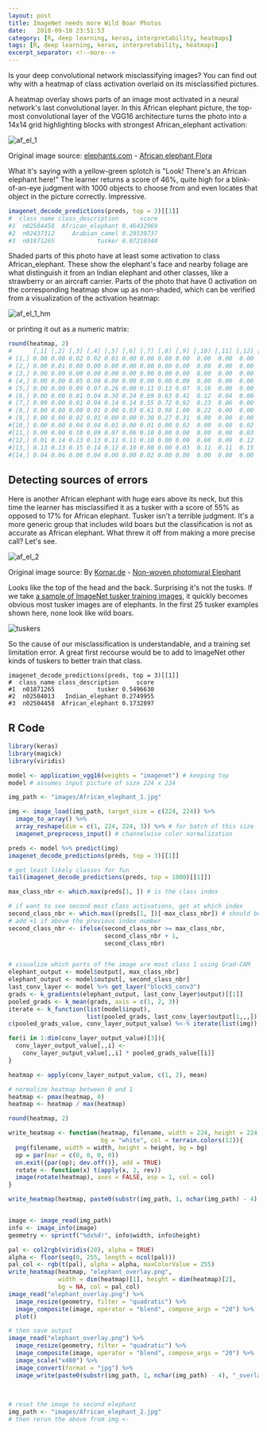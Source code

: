 ```yaml
---
layout: post
title: ImageNet needs more Wild Boar Photos 
date:   2018-09-10 23:51:53
category: [R, deep learning, keras, interpretability, heatmaps]
tags: [R, deep learning, keras, interpretability, heatmaps]
excerpt_separator: <!--more-->
---
```


Is your deep convolutional network misclassifying images? You can find out why with a heatmap of class activation overlaid on its misclassified pictures. 

A heatmap overlay shows parts of an image most activated in a neural network's last convolutional layer. In this African elephant picture, the top-most convolutional layer of the VGG16 architecture turns the photo into a 14x14 grid highlighting blocks with strongest African_elephant activation:

![af_el_1](https://dgarmat.github.io/images/African_elephant_1_overlay.jpg "af_el_1")

<!--more-->
Original image source: 
<a rel="nofollow" class="external text" href="https://www.elephants.com">elephants.com</a> - <a rel="nofollow" class="external text" href="https://elephants-media.s3.amazonaws.com/images/399/original/Flora%20ears%20out%20carrying%20limb_0002AA.jpg">African elephant Flora</a>

What it's saying with a yellow-green splotch is "Look! There's an African elephant here!" The learner returns a score of 46%, quite high for a blink-of-an-eye judgment with 1000 objects to choose from and even locates that object in the picture correctly. Impressive.

```r
imagenet_decode_predictions(preds, top = 3)[[1]]
#  class_name class_description      score
#1  n02504458  African_elephant 0.46432969
#2  n02437312     Arabian_camel 0.29539737
#3  n01871265            tusker 0.07210348
```

Shaded parts of this photo have at least some activation to class African_elephant. These show the elephant's face and nearby foliage are what distinguish it from an Indian elephant and other classes, like a strawberry or an aircraft carrier. Parts of the photo that have 0 activation on the corresponding heatmap show up as non-shaded, which can be verified from a visualization of the activation heatmap:

![af_el_1_hm](https://dgarmat.github.io/images/African_elephant_1_heatmap.png "af_el_1_hm")

or printing it out as a numeric matrix:

```r
round(heatmap, 2)
#      [,1] [,2] [,3] [,4] [,5] [,6] [,7] [,8] [,9] [,10] [,11] [,12] [,13] [,14]
# [1,] 0.00 0.00 0.02 0.02 0.01 0.00 0.00 0.00 0.00  0.00  0.00  0.00  0.00  0.00
# [2,] 0.00 0.01 0.00 0.00 0.00 0.00 0.00 0.00 0.00  0.00  0.00  0.00  0.00  0.00
# [3,] 0.00 0.00 0.00 0.00 0.00 0.00 0.00 0.00 0.00  0.00  0.00  0.00  0.00  0.00
# [4,] 0.00 0.00 0.05 0.00 0.00 0.00 0.00 0.00 0.00  0.00  0.00  0.00  0.00  0.00
# [5,] 0.00 0.00 0.09 0.07 0.26 0.00 0.11 0.13 0.07  0.16  0.00  0.00  0.00  0.00
# [6,] 0.00 0.00 0.01 0.04 0.30 0.24 0.69 0.63 0.41  0.12  0.04  0.00  0.00  0.00
# [7,] 0.00 0.00 0.01 0.04 0.14 0.14 0.55 0.72 0.92  0.23  0.06  0.00  0.00  0.00
# [8,] 0.00 0.00 0.00 0.01 0.00 0.03 0.61 0.98 1.00  0.22  0.00  0.00  0.00  0.00
# [9,] 0.00 0.00 0.02 0.01 0.00 0.00 0.30 0.27 0.31  0.00  0.00  0.00  0.02  0.00
#[10,] 0.00 0.00 0.04 0.04 0.01 0.00 0.01 0.00 0.02  0.00  0.00  0.02  0.04  0.01
#[11,] 0.00 0.00 0.10 0.09 0.07 0.06 0.10 0.00 0.00  0.00  0.00  0.03  0.05  0.04
#[12,] 0.01 0.14 0.13 0.13 0.11 0.11 0.10 0.00 0.00  0.08  0.09  0.12  0.08  0.08
#[13,] 0.13 0.13 0.15 0.14 0.12 0.10 0.08 0.00 0.03  0.11  0.11  0.15  0.12  0.11
#[14,] 0.04 0.06 0.06 0.04 0.00 0.00 0.02 0.00 0.00  0.00  0.00  0.00  0.00  0.00
```


## Detecting sources of errors

Here is another African elephant with huge ears above its neck, but this time the learner has misclassified it as a tusker with a score of 55% as opposed to 17% for African elephant. Tusker isn't a terrible judgment. It's a more generic group that includes wild boars but the classification is not as accurate as African elephant. What threw it off from making a more precise call? Let's see. 

![af_el_2](https://dgarmat.github.io/images/African_elephant_2_overlay.jpg "af_el_2")

Original image source: 
By <a rel="nofollow" class="external text" href="https://www.komar.de/en/elephant.html">Komar.de</a> - <a rel="nofollow" class="external text" href="https://www.komar.de/en/media/catalog/product/cache/5/image/780x/17f82f742ffe127f42dca9de82fb58b1/x/x/xxl4-529_elephant_ma.jpg">Non-woven photomural Elephant</a>


Looks like the top of the head and the back. Surprising it's not the tusks. If we take [a sample of ImageNet tusker training images](http://imagenet.stanford.edu/synset?wnid=n01871265), it quickly becomes obvious most tusker images are of elephants. In the first 25 tusker examples shown here, none look like wild boars.

![tuskers](https://dgarmat.github.io/images/tusker_imagenet.JPG "tuskers")

So the cause of our misclassification is understandable, and a training set limitation error. A great first recourse would be to add to ImageNet other kinds of tuskers to better train that class.

```
imagenet_decode_predictions(preds, top = 3)[[1]]
#  class_name class_description     score
#1  n01871265            tusker 0.5496630
#2  n02504013   Indian_elephant 0.2749955
#3  n02504458  African_elephant 0.1732897
```

## R Code

```r
library(keras)
library(magick)
library(viridis)

model <- application_vgg16(weights = "imagenet") # keeping top
model # assumes input picture of size 224 x 224

img_path <- "images/African_elephant_1.jpg"

img <- image_load(img_path, target_size = c(224, 224)) %>% 
  image_to_array() %>% 
  array_reshape(dim = c(1, 224, 224, 3)) %>% # for batch of this size
  imagenet_preprocess_input() # channelwise color normalization

preds <- model %>% predict(img)
imagenet_decode_predictions(preds, top = 3)[[1]]

# get least likely classes for fun
tail(imagenet_decode_predictions(preds, top = 1000)[[1]])

max_class_nbr <- which.max(preds[1, ]) # is the class index

# if want to see second most class activations, get at which index
second_class_nbr <- which.max((preds[1, ])[-max_class_nbr]) # should be second 
# add +1 if above the previous index number
second_class_nbr <- ifelse(second_class_nbr >= max_class_nbr,  
                           second_class_nbr + 1, 
                           second_class_nbr)


# visualize which parts of the image are most class 1 using Grad-CAM
elephant_output <- model$output[, max_class_nbr]
elephant_output <- model$output[, second_class_nbr]
last_conv_layer <- model %>% get_layer("block5_conv3")
grads <- k_gradients(elephant_output, last_conv_layer$output)[[1]]
pooled_grads <- k_mean(grads, axis = c(1, 2, 3))
iterate <- k_function(list(model$input),
                      list(pooled_grads, last_conv_layer$output[1,,,]))
c(pooled_grads_value, conv_layer_output_value) %<-% iterate(list(img))

for(i in 1:dim(conv_layer_output_value)[3]){
  conv_layer_output_value[,,i] <- 
    conv_layer_output_value[,,i] * pooled_grads_value[[i]]
}

heatmap <- apply(conv_layer_output_value, c(1, 2), mean)

# normalize heatmap between 0 and 1
heatmap <- pmax(heatmap, 0)
heatmap <- heatmap / max(heatmap)

round(heatmap, 2)

write_heatmap <- function(heatmap, filename, width = 224, height = 224,
                          bg = "white", col = terrain.colors(12)){
  png(filename, width = width, height = height, bg = bg)
  op = par(mar = c(0, 0, 0, 0))
  on.exit({par(op); dev.off()}, add = TRUE)
  rotate <- function(x) t(apply(x, 2, rev))
  image(rotate(heatmap), axes = FALSE, asp = 1, col = col)
}

write_heatmap(heatmap, paste0(substr(img_path, 1, nchar(img_path) - 4), "_heatmap.png"))


image <- image_read(img_path)
info <- image_info(image)
geometry <- sprintf("%dx%d!", info$width, info$height)

pal <- col2rgb(viridis(20), alpha = TRUE)
alpha <- floor(seq(0, 255, length = ncol(pal)))
pal_col <- rgb(t(pal), alpha = alpha, maxColorValue = 255)
write_heatmap(heatmap, "elephant_overlay.png",
              width = dim(heatmap)[1], height = dim(heatmap)[2], 
              bg = NA, col = pal_col)
image_read("elephant_overlay.png") %>% 
  image_resize(geometry, filter = "quadratic") %>% 
  image_composite(image, operator = "blend", compose_args = "20") %>% 
  plot()

# then save output
image_read("elephant_overlay.png") %>% 
  image_resize(geometry, filter = "quadratic") %>% 
  image_composite(image, operator = "blend", compose_args = "20") %>% 
  image_scale("x480") %>% 
  image_convert(format = "jpg") %>% 
  image_write(paste0(substr(img_path, 1, nchar(img_path) - 4), "_overlay.jpg"))
  
  

# reset the image to second elephant
img_path <- "images/African_elephant_2.jpg"
# then rerun the above from img <-
```
